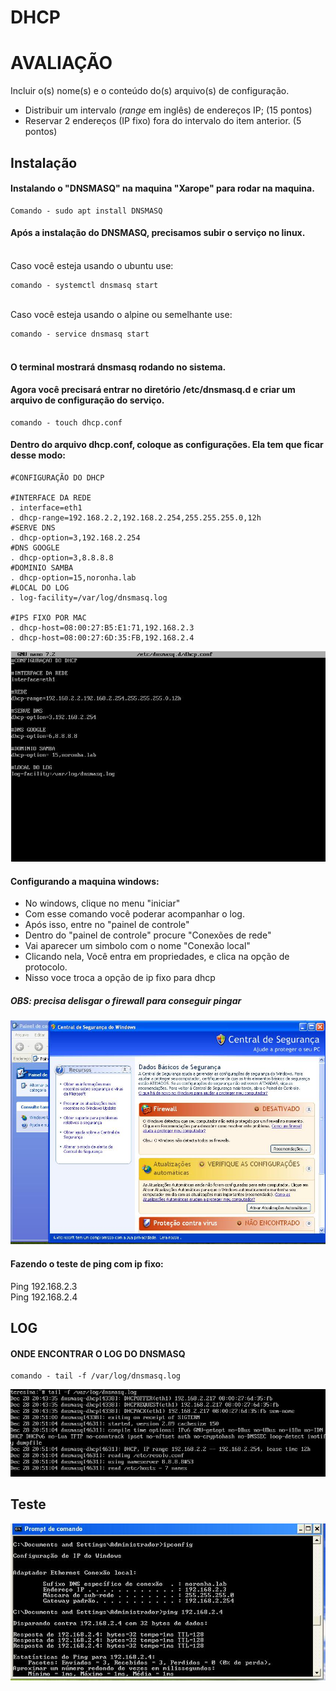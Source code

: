 # DHCP
# AVALIAÇÃO
Incluir o(s) nome(s) e o conteúdo do(s) arquivo(s) de configuração.

- Distribuir um intervalo (*range* em inglês) de endereços IP; (15 pontos)
- Reservar 2 endereços (IP fixo) fora do intervalo do item anterior. (5 pontos)

## Instalação
#### Instalando o "DNSMASQ" na maquina "Xarope" para rodar na maquina.
```
Comando - sudo apt install DNSMASQ
```
#### Após a instalação do DNSMASQ, precisamos subir o serviço no linux.
<br> Caso você esteja usando o ubuntu use:
```
comando - systemctl dnsmasq start
```

<br>Caso você esteja usando o alpine ou semelhante use: 
```
comando - service dnsmasq start
```
#### <br> O terminal mostrará dnsmasq rodando no sistema.

#### Agora você precisará entrar no diretório /etc/dnsmasq.d e criar um arquivo de configuração do serviço.
```
comando - touch dhcp.conf
```
#### Dentro do arquivo dhcp.conf, coloque as configurações. Ela tem que ficar desse modo:

```
#CONFIGURAÇÃO DO DHCP

#INTERFACE DA REDE
. interface=eth1
. dhcp-range=192.168.2.2,192.168.2.254,255.255.255.0,12h
#SERVE DNS
. dhcp-option=3,192.168.2.254
#DNS GOOGLE
. dhcp-option=3,8.8.8.8
#DOMINIO SAMBA
. dhcp-option=15,noronha.lab
#LOCAL DO LOG
. log-facility=/var/log/dnsmasq.log

#IPS FIXO POR MAC
. dhcp-host=08:00:27:B5:E1:71,192.168.2.3
. dhcp-host=08:00:27:6D:35:FB,192.168.2.4
```
![cname](../../img/dhcp/dhcpconf.jpg)


#### Configurando a maquina windows:
* No windows, clique no menu "iniciar" 
* Com esse comando você poderar acompanhar o log.
* Após isso, entre no "painel de controle"
* Dentro do "painel de controle" procure "Conexões de rede"
* Vai aparecer um simbolo com o nome "Conexão local"
* Clicando nela, Você entra em propriedades, e clica na opção de protocolo.
* Nisso voce troca a opção de ip fixo para dhcp



##### OBS: precisa delisgar o firewall para conseguir pingar
![cname](../../img/dhcp/firewall.jpg)
#### Fazendo o teste de ping com ip fixo:
Ping 192.168.2.3 <br>
Ping 192.168.2.4


## LOG 
#### ONDE ENCONTRAR O LOG DO DNSMASQ
```
comando - tail -f /var/log/dnsmasq.log
```
![cname](../../img/dhcp/log.jpg)
## Teste

![cname](../../img/dhcp/ping.jpg)
